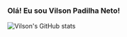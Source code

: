 ### Olá! Eu sou Vilson Padilha Neto!

![Vilson's GitHub stats](https://github-readme-stats.vercel.app/api?username=vilsonneto&show_icons=true&theme=dark&locale=pt-br)
<!--
**vilsonneto/vilsonneto** is a ✨ _special_ ✨ repository because its `README.md` (this file) appears on your GitHub profile.

Here are some ideas to get you started:

- 🔭 Hoje eu trabalho com Front-end
- 🌱 Estudando Next.js
- 👯 I’m looking to collaborate on ...
- 🤔 I’m looking for help with ...
- 💬 Ask me about ...
- 😄 Pronouns: ele/dele
- ⚡ Fun fact: ...
-->
